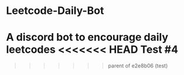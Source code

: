 # Leetcode-Daily-Bot
A discord bot to encourage daily leetcodes
<<<<<<< HEAD
Test #4
=======
>>>>>>> parent of e2e8b06 (test)
